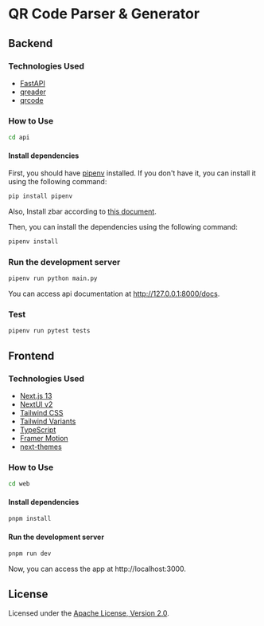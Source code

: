 # QR Code Parser & Generator

## Backend

### Technologies Used
- [FastAPI](https://fastapi.tiangolo.com/)
- [qreader](https://github.com/Eric-Canas/qreader)
- [qrcode](https://github.com/lincolnloop/python-qrcode)

### How to Use

```bash
cd api
```

#### Install dependencies

First, you should have [pipenv](https://pipenv.pypa.io/en/latest/installation.html) installed. If you don't have it, you can install it using the following command:
```bash
pip install pipenv
```

Also, Install zbar according to [this document](https://github.com/Eric-Canas/qreader).

Then, you can install the dependencies using the following command:
```bash
pipenv install
```

### Run the development server

```bash
pipenv run python main.py
```

You can access api documentation at http://127.0.0.1:8000/docs.

### Test

```bash
pipenv run pytest tests
```

## Frontend

### Technologies Used

- [Next.js 13](https://nextjs.org/docs/getting-started)
- [NextUI v2](https://nextui.org/)
- [Tailwind CSS](https://tailwindcss.com/)
- [Tailwind Variants](https://tailwind-variants.org)
- [TypeScript](https://www.typescriptlang.org/)
- [Framer Motion](https://www.framer.com/motion/)
- [next-themes](https://github.com/pacocoursey/next-themes)

### How to Use

```bash
cd web
```

#### Install dependencies

```bash
pnpm install
```

#### Run the development server

```bash
pnpm run dev
```

Now, you can access the app at http://localhost:3000.

## License

Licensed under the [Apache License, Version 2.0](LICENSE).
